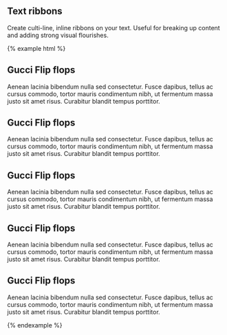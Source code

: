 ## Text ribbons

Create culti-line, inline ribbons on your text. Useful for breaking up content and adding strong visual flourishes.

{% example html %}
<h2 class="m-t-0">
  <strong class="text-ribbon text-ribbon-primary">
    <span>Gucci Flip flops</span>
  </strong>
</h2>
<p class="m-t-md">
  <span class="text-ribbon text-ribbon-primary">
    <span>Aenean lacinia bibendum nulla sed consectetur. Fusce dapibus, tellus ac cursus commodo, tortor mauris condimentum nibh, ut fermentum massa justo sit amet risus. Curabitur blandit tempus porttitor.</span>
  </span>
</p>

<h2 class="m-t-lg">
  <strong class="text-ribbon text-ribbon-success">
    <span>Gucci Flip flops</span>
  </strong>
</h2>
<p class="m-t-md">
  <span class="text-ribbon text-ribbon-success">
    <span>Aenean lacinia bibendum nulla sed consectetur. Fusce dapibus, tellus ac cursus commodo, tortor mauris condimentum nibh, ut fermentum massa justo sit amet risus. Curabitur blandit tempus porttitor.</span>
  </span>
</p>

<h2 class="m-t-lg">
  <strong class="text-ribbon text-ribbon-info">
    <span>Gucci Flip flops</span>
  </strong>
</h2>
<p class="m-t-md">
  <span class="text-ribbon text-ribbon-info">
    <span>Aenean lacinia bibendum nulla sed consectetur. Fusce dapibus, tellus ac cursus commodo, tortor mauris condimentum nibh, ut fermentum massa justo sit amet risus. Curabitur blandit tempus porttitor.</span>
  </span>
</p>

<h2 class="m-t-lg">
  <strong class="text-ribbon text-ribbon-warning">
    <span>Gucci Flip flops</span>
  </strong>
</h2>
<p class="m-t-md">
  <span class="text-ribbon text-ribbon-warning">
    <span>Aenean lacinia bibendum nulla sed consectetur. Fusce dapibus, tellus ac cursus commodo, tortor mauris condimentum nibh, ut fermentum massa justo sit amet risus. Curabitur blandit tempus porttitor.</span>
  </span>
</p>

<h2 class="m-t-lg">
  <strong class="text-ribbon text-ribbon-danger">
    <span>Gucci Flip flops</span>
  </strong>
</h2>
<p class="m-t-md">
  <span class="text-ribbon text-ribbon-danger">
    <span>Aenean lacinia bibendum nulla sed consectetur. Fusce dapibus, tellus ac cursus commodo, tortor mauris condimentum nibh, ut fermentum massa justo sit amet risus. Curabitur blandit tempus porttitor.</span>
  </span>
</p>

{% endexample %}
